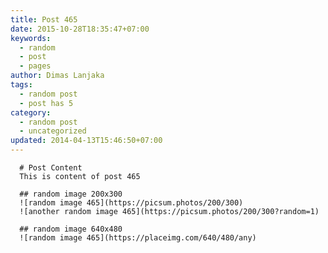 ```yaml
---
title: Post 465
date: 2015-10-28T18:35:47+07:00
keywords:
  - random
  - post
  - pages
author: Dimas Lanjaka
tags:
  - random post
  - post has 5
category:
  - random post
  - uncategorized
updated: 2014-04-13T15:46:50+07:00
---
```


      # Post Content
      This is content of post 465

      ## random image 200x300
      ![random image 465](https://picsum.photos/200/300)
      ![another random image 465](https://picsum.photos/200/300?random=1)

      ## random image 640x480
      ![random image 465](https://placeimg.com/640/480/any)
      